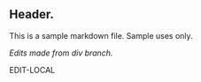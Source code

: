 ## Header.  
This is a sample markdown file.
Sample uses only.

*Edits made from div branch.*

EDIT-LOCAL
